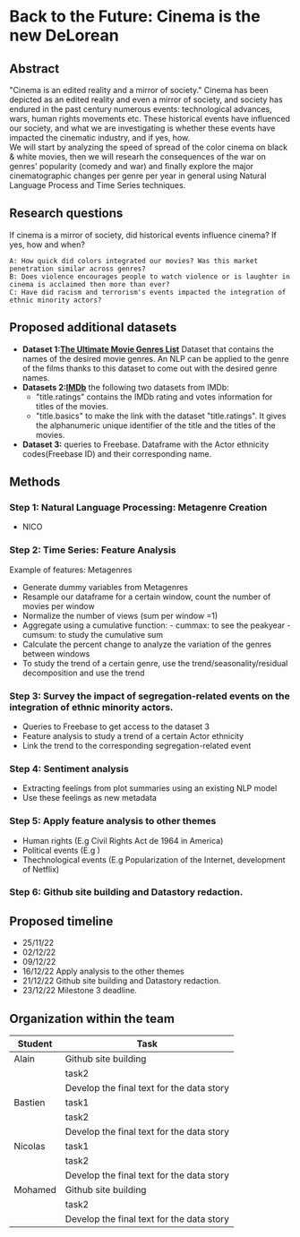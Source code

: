 # Back to the Future: Cinema is the new DeLorean

## Abstract
"Cinema is an edited reality and a mirror of society."
Cinema has been depicted as an edited reality and even a mirror of society, and society has endured in the past century numerous events: technological advances, wars, human rights movements etc. These historical events have influenced our society, and what we are investigating is whether these events have impacted the cinematic industry, and if yes, how.  
We will start by analyzing the speed of spread of the color cinema on black & white movies, then we will researh  the consequences of the war on genres' popularity (comedy and war) and finally explore the major cinematographic changes per genre per year in general using Natural Language Process and Time Series techniques.

## Research questions

If cinema is a mirror of society, did historical events influence cinema? If yes, how and when?

    A: How quick did colors integrated our movies? Was this market penetration similar across genres? 
    B: Does violence encourages people to watch violence or is laughter in cinema is acclaimed then more than ever?
    C: Have did racism and terrorism's events impacted the integration of ethnic minority actors?

## Proposed additional datasets

 - **Dataset 1:[The Ultimate Movie Genres List](https://www.studiobinder.com/blog/movie-genres-list/)** Dataset that contains the names of the desired movie genres. An NLP can be applied to the genre of the films thanks to this dataset to come out with the desired genre names.
 - **Datasets 2:[IMDb](https://datasets.imdbws.com/)** the following two datasets from IMDb:
      - "title.ratings" contains the IMDb rating and votes information for titles of the movies.
      - "title.basics" to make the link with the dataset "title.ratings".  It gives the alphanumeric unique  identifier of the title and the titles of the movies.
 - **Dataset 3:** queries to Freebase. Dataframe with the Actor ethnicity codes(Freebase ID) and their corresponding name.
 

## Methods

### Step 1: Natural Language Processing: Metagenre Creation

- NICO 

### Step 2: Time Series: Feature Analysis
Example of features: Metagenres

- Generate dummy variables from Metagenres
- Resample our dataframe for a certain window, count the number of movies per window
- Normalize the number of views (sum per window =1)
- Aggregate using a cumulative function:
      - cummax: to see the peakyear
      - cumsum: to study the cumulative sum     
- Calculate the percent change to analyze the variation of the genres between windows
- To study the trend of a certain genre, use the trend/seasonality/residual decomposition and use the trend

### Step 3: Survey the impact of segregation-related events on the integration of ethnic minority actors.
- Queries to Freebase to get access to the dataset 3
- Feature analysis to study a trend of a certain Actor ethnicity 
- Link the trend to the corresponding segregation-related event

### Step 4: Sentiment analysis 
- Extracting feelings from plot summaries using an existing NLP model
- Use these feelings as new metadata

### Step 5: Apply feature analysis to other themes
   - Human rights (E.g Civil Rights Act de 1964 in America)
   - Political events (E.g )
   - Thechnological events (E.g Popularization of the Internet, development of Netflix)
    

### Step 6: Github site building and Datastory redaction.

## Proposed timeline

- 25/11/22 
- 02/12/22 
- 09/12/22 
- 16/12/22 Apply analysis to the other themes
- 21/12/22 Github site building and Datastory redaction.
- 23/12/22 Milestone 3 deadline.


## Organization within the team

| Student | Task   |
|------|------|
|   Alain  | Github site building|
|     | task2|
|     | Develop the final text for the data story|
|   Bastien  | task1|
|     | task2|
|     | Develop the final text for the data story|
|   Nicolas  | task1|
|     | task2|
|     | Develop the final text for the data story|
|   Mohamed  | Github site building|
|     | task2|
|     | Develop the final text for the data story|
